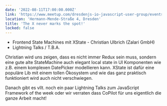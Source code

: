 ```yaml
---
date: '2022-08-11T17:00:00.000Z'
link: 'https://www.meetup.com/dresdenjs-io-javascript-user-group/events/285720477'
location: 'Hermann-Mende-Straße 4, Dresden'
title: 'The X never marks the spot!'
locked: false
---
```

* Frontend State Machines mit XState - Christian Ulbrich (Zalari GmbH)
* Lightning Talks / T.B.A.

Christian wird uns zeigen, dass es nicht immer Redux sein muss, sondern eine gute alte StateMachine auch elegant local state in UI Komponenten wie z.B. einem komplexen DatePicker modellieren kann. XState ist dafür eine populäre Lib mit einem tollen Ökosystem und wie das ganz praktisch funktioniert wird auch nicht verschwiegen.

Danach gibt es vllt. noch ein paar Lightning Talks zum JavaScript Framework of the week oder wir verraten dass CoPilot für uns eigentlich die ganze Arbeit macht!
